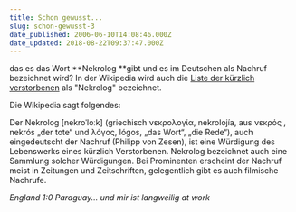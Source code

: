 ```yaml
---
title: Schon gewusst...
slug: schon-gewusst-3
date_published: 2006-06-10T14:08:46.000Z
date_updated: 2018-08-22T09:37:47.000Z
---
```


das es das Wort **Nekrolog **gibt und es im Deutschen als Nachruf bezeichnet wird? In der Wikipedia wird auch die [Liste der kürzlich verstorbenen](http://de.wikipedia.org/wiki/Nekrolog_2006) als "Nekrolog" bezeichnet.

Die Wikipedia sagt folgendes:

Der Nekrolog [nekroˈloːk] (griechisch νεκρολογία, nekrolojía, aus νεκρός , nekrós „der tote“ und λόγος, lógos, „das Wort“, „die Rede“), auch eingedeutscht der Nachruf (Philipp von Zesen), ist eine Würdigung des Lebenswerks eines kürzlich Verstorbenen. Nekrolog bezeichnet auch eine Sammlung solcher Würdigungen. Bei Prominenten erscheint der Nachruf meist in Zeitungen und Zeitschriften, gelegentlich gibt es auch filmische Nachrufe.

*England 1:0 Paraguay... und mir ist langweilig at work*
